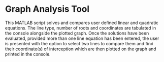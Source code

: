 # Graph Analysis Tool

This MATLAB script solves and compares user defined linear and quadratic equations.
The line type, number of roots and coordinates are tabulated in the console alongside the plotted graph.
Once the solutions have been evaluated, provided more than one line equation has been entered, the user is presented with the option to select two lines to compare them and find their coordinate(s) of interception which are then plotted on the graph and printed in the console.

